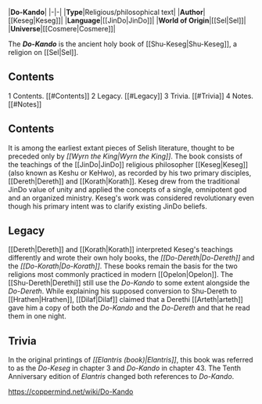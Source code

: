 |**Do-Kando**|
|-|-|
|**Type**|Religious/philosophical text|
|**Author**|[[Keseg\|Keseg]]|
|**Language**|[[JinDo\|JinDo]]|
|**World of Origin**|[[Sel\|Sel]]|
|**Universe**|[[Cosmere\|Cosmere]]|

The ***Do-Kando*** is the ancient holy book of [[Shu-Keseg\|Shu-Keseg]], a religion on [[Sel\|Sel]].

## Contents

1 Contents. [[#Contents]] 
2 Legacy. [[#Legacy]] 
3 Trivia. [[#Trivia]] 
4 Notes. [[#Notes]] 


## Contents
It is among the earliest extant pieces of Selish literature, thought to be preceded only by *[[Wyrn the King\|Wyrn the King]]*. The book consists of the teachings of the [[JinDo\|JinDo]] religious philosopher [[Keseg\|Keseg]] (also known as Keshu or KeHwo), as recorded by his two primary disciples, [[Dereth\|Dereth]] and [[Korath\|Korath]]. Keseg drew from the traditional JinDo value of unity and applied the concepts of a single, omnipotent god and an organized ministry. Keseg's work was considered revolutionary even though his primary intent was to clarify existing JinDo beliefs.

## Legacy
[[Dereth\|Dereth]] and [[Korath\|Korath]] interpreted Keseg's teachings differently and wrote their own holy books, the *[[Do-Dereth\|Do-Dereth]]* and the *[[Do-Korath\|Do-Korath]]*. These books remain the basis for the two religions most commonly practiced in modern [[Opelon\|Opelon]]. The [[Shu-Dereth\|Derethi]] still use the *Do-Kando* to some extent alongside the *Do-Dereth*.
While explaining his supposed conversion to Shu-Dereth to [[Hrathen\|Hrathen]], [[Dilaf\|Dilaf]] claimed that a Derethi [[Arteth\|arteth]] gave him a copy of both the *Do-Kando* and the *Do-Dereth* and that he read them in one night.

## Trivia
In the original printings of *[[Elantris (book)\|Elantris]]*, this book was referred to as the *Do-Keseg* in chapter 3 and *Do-Kando* in chapter 43. The Tenth Anniversary edition of *Elantris* changed both references to *Do-Kando*.


https://coppermind.net/wiki/Do-Kando
